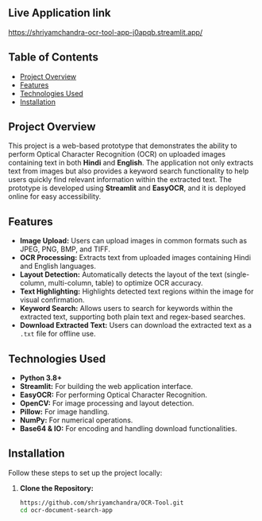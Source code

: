 ## Live Application link

https://shriyamchandra-ocr-tool-app-j0apqb.streamlit.app/

## Table of Contents

- [Project Overview](#project-overview)
- [Features](#features)
- [Technologies Used](#technologies-used)
- [Installation](#installation)

## Project Overview

This project is a web-based prototype that demonstrates the ability to perform Optical Character Recognition (OCR) on uploaded images containing text in both **Hindi** and **English**. The application not only extracts text from images but also provides a keyword search functionality to help users quickly find relevant information within the extracted text. The prototype is developed using **Streamlit** and **EasyOCR**, and it is deployed online for easy accessibility.

## Features

- **Image Upload:** Users can upload images in common formats such as JPEG, PNG, BMP, and TIFF.
- **OCR Processing:** Extracts text from uploaded images containing Hindi and English languages.
- **Layout Detection:** Automatically detects the layout of the text (single-column, multi-column, table) to optimize OCR accuracy.
- **Text Highlighting:** Highlights detected text regions within the image for visual confirmation.
- **Keyword Search:** Allows users to search for keywords within the extracted text, supporting both plain text and regex-based searches.
- **Download Extracted Text:** Users can download the extracted text as a `.txt` file for offline use.

## Technologies Used

- **Python 3.8+**
- **Streamlit:** For building the web application interface.
- **EasyOCR:** For performing Optical Character Recognition.
- **OpenCV:** For image processing and layout detection.
- **Pillow:** For image handling.
- **NumPy:** For numerical operations.
- **Base64 & IO:** For encoding and handling download functionalities.

## Installation

Follow these steps to set up the project locally:

1. **Clone the Repository:**

   ```bash
   https://github.com/shriyamchandra/OCR-Tool.git
   cd ocr-document-search-app
